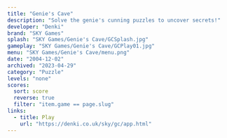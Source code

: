```yaml
---
title: "Genie's Cave"
description: "Solve the genie's cunning puzzles to uncover secrets!"
developer: "Denki"
brand: "SKY Games"
splash: "SKY Games/Genie's Cave/GCSplash.jpg"
gameplay: "SKY Games/Genie's Cave/GCPlay01.jpg"
menu: "SKY Games/Genie's Cave/menu.png"
date: "2004-12-02"
archived: "2023-04-29"
category: "Puzzle"
levels: "none"
scores:
  sort: score
  reverse: true
  filter: "item.game == page.slug"
links:
  - title: Play
    url: "https://denki.co.uk/sky/gc/app.html"
---
```

